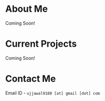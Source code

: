# About Me
Coming Soon!

# Current Projects
Coming Soon!

# Contact Me
Email ID - `ujjawal9180 [at] gmail [dot] com`

